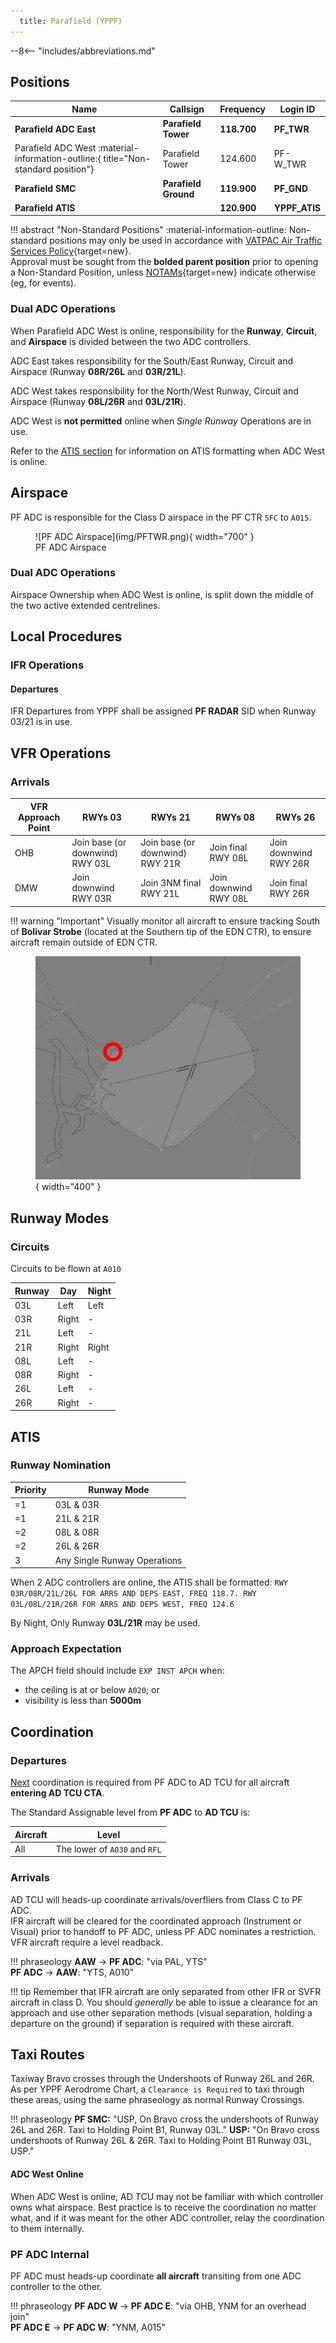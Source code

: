 ```yaml
---
  title: Parafield (YPPF)
---
```


--8<-- "includes/abbreviations.md"

## Positions
| Name               | Callsign       | Frequency        | Login ID                         |
| ------------------ | -------------- | ---------------- | ---------------------------------------- |
| **Parafield ADC East**  | **Parafield Tower**  | **118.700**          | **PF_TWR**                        |
| <span class="indented">Parafield ADC West :material-information-outline:{ title="Non-standard position"}  | Parafield Tower  | 124.600        | PF-W_TWR                        |
| **Parafield SMC**  | **Parafield Ground** | **119.900**          | **PF_GND**                       |
| **Parafield ATIS**        |                | **120.900**          | **YPPF_ATIS**                                |

!!! abstract "Non-Standard Positions"
    :material-information-outline: Non-standard positions may only be used in accordance with [VATPAC Air Traffic Services Policy](https://vatpac.org/publications/policies){target=new}.  
    Approval must be sought from the **bolded parent position** prior to opening a Non-Standard Position, unless [NOTAMs](https://vatpac.org/publications/notam){target=new} indicate otherwise (eg, for events).

### Dual ADC Operations
When Parafield ADC West is online, responsibility for the **Runway**, **Circuit**, and **Airspace** is divided between the two ADC controllers.

ADC East takes responsibility for the South/East Runway, Circuit and Airspace (Runway **08R/26L** and **03R/21L**).

ADC West takes responsibility for the North/West Runway, Circuit and Airspace (Runway **08L/26R** and **03L/21R**).

ADC West is **not permitted** online when *Single Runway* Operations are in use.

Refer to the [ATIS section](#runway-nomination) for information on ATIS formatting when ADC West is online.

## Airspace
PF ADC is responsible for the Class D airspace in the PF CTR `SFC` to `A015`.

<figure markdown>
![PF ADC Airspace](img/PFTWR.png){ width="700" }
  <figcaption>PF ADC Airspace</figcaption>
</figure>

### Dual ADC Operations
Airspace Ownership when ADC West is online, is split down the middle of the two active extended centrelines.

## Local Procedures
### IFR Operations
#### Departures
IFR Departures from YPPF shall be assigned **PF RADAR** SID when Runway 03/21 is in use.

## VFR Operations
### Arrivals
| VFR Approach Point | RWYs 03 | RWYs 21 | RWYs 08 | RWYs 26 |
| ----------------| --------- | ---------- | ----- | ----- |
| OHB   | Join base (or downwind) RWY 03L | Join base (or downwind) RWY 21R | Join final RWY 08L| Join downwind RWY 26R | 
| DMW | Join downwind RWY 03R | Join 3NM final RWY 21L| Join downwind RWY 08L | Join final RWY 26R |

!!! warning "Important"
    Visually monitor all aircraft to ensure tracking South of **Bolivar Strobe** (located at the Southern tip of the EDN CTR), to ensure aircraft remain outside of EDN CTR. 
    <figure markdown>
    ![Bolivar](img/bolivar.png){ width="400" }
    </figure>

## Runway Modes
### Circuits
Circuits to be flown at `A010`

| Runway | Day  | Night |
| -------| -----| ------|
| 03L  | Left   | Left  |
| 03R  | Right  | -     |
| 21L  | Left   | -     | 
| 21R  | Right  | Right |
| 08L  | Left   | -     |
| 08R  | Right  | -     |
| 26L  | Left   | -     |
| 26R  | Right  | -     |

## ATIS
### Runway Nomination

| Priority | Runway Mode |
| ------ | ------ |
| =1     | 03L & 03R |
| =1     | 21L & 21R |
| =2     | 08L & 08R |
| =2     | 26L & 26R |
| 3     | Any Single Runway Operations |

When 2 ADC controllers are online, the ATIS shall be formatted: `RWY 03R/08R/21L/26L FOR ARRS AND DEPS EAST, FREQ 118.7. RWY 03L/08L/21R/26R FOR ARRS AND DEPS WEST, FREQ 124.6`

By Night, Only Runway **03L/21R** may be used.

### Approach Expectation
The APCH field should include `EXP INST APCH` when:   
  - the ceiling is at or below `A020`; or  
  - visibility is less than **5000m**  

## Coordination
### Departures
[Next](../../controller-skills/coordination.md#next) coordination is required from PF ADC to AD TCU for all aircraft **entering AD TCU CTA**.

The Standard Assignable level from **PF ADC** to **AD TCU** is:

| Aircraft | Level |
| ----- | ---- |
| All | The lower of `A030` and `RFL` |

### Arrivals
AD TCU will heads-up coordinate arrivals/overfliers from Class C to PF ADC.  
IFR aircraft will be cleared for the coordinated approach (Instrument or Visual) prior to handoff to PF ADC, unless PF ADC nominates a restriction.  
VFR aircraft require a level readback.

!!! phraseology
    <span class="hotline">**AAW** -> **PF ADC**</span>: "via PAL, YTS"  
    <span class="hotline">**PF ADC** -> **AAW**</span>: "YTS, A010"

!!! tip
    Remember that IFR aircraft are only separated from other IFR or SVFR aircraft in class D. You should *generally* be able to issue a clearance for an approach and use other separation methods (visual separation, holding a departure on the ground) if separation is required with these aircraft.

## Taxi Routes
Taxiway Bravo crosses through the Undershoots of Runway 26L and 26R. As per YPPF Aerodrome Chart, a `Clearance is Required` to taxi through these areas, using the same phraseology as normal Runway Crossings.

!!! phraseology 
    **PF SMC:** "USP, On Bravo cross the undershoots of Runway 26L and 26R. Taxi to Holding Point B1, Runway 03L."
    **USP:** "On Bravo cross undershoots of Runway 26L & 26R. Taxi to Holding Point B1 Runway 03L, USP."

#### ADC West Online
When ADC West is online, AD TCU may not be familiar with which controller owns what airspace. Best practice is to receive the coordination no matter what, and if it was meant for the other ADC controller, relay the coordination to them internally.

### PF ADC Internal
PF ADC must heads-up coordinate **all aircraft** transiting from one ADC controller to the other.

!!! phraseology
    <span class="hotline">**PF ADC W** -> **PF ADC E**</span>: "via OHB, YNM for an overhead join"  
    <span class="hotline">**PF ADC E** -> **PF ADC W**</span>: "YNM, A015"